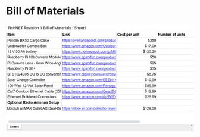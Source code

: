 # Bill of Materials

[![BOM](./Media/BOM.png)](https://docs.google.com/spreadsheets/u/1/d/e/2PACX-1vTJ114HSzWj755gSJhQNxH72wpSfopIk8WvLhpGuK7Zs31wwc15y4COpiE63qO-MSPT1LBqmaC8dcRV/pubhtml?gid=0&amp;single=true&amp;widget=true&amp;headers=false)
